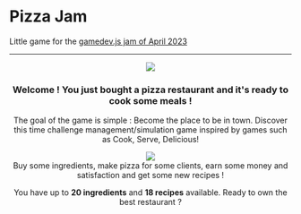 # Pizza Jam

Little game for the [gamedev.js jam of April 2023](https://itch.io/jam/gamedevjs-2023)

<hr>
<div style="text-align:center"><img src="https://img.itch.zone/aW1nLzExOTY0NjYzLnBuZw==/original/92j%2BK4.png"></p>
<h3 style="text-align:center"><strong>Welcome ! You just bought a pizza restaurant and it</strong><strong>'s ready to cook some meals !</strong></h3>

<div style="text-align:center">The goal of the game is simple : Become the place to be in town. Discover this time challenge management/simulation game inspired by games such as Cook, Serve, Delicious!</p>

<div style="text-align:center"><img src="https://img.itch.zone/aW1nLzExOTY0Njg4LnBuZw==/original/0OlRQG.png"></div>

<div style="text-align:center">Buy some ingredients, make pizza for some clients, earn some money and satisfaction and get some new recipes !</p>

<div style="text-align:center">You have up to&nbsp;<strong>20 ingredients</strong> and <strong>18 recipes</strong> available. Ready to own the best restaurant ?</div>
